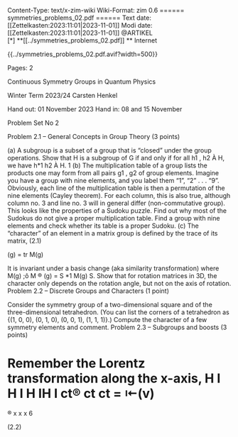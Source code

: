 Content-Type: text/x-zim-wiki
Wiki-Format: zim 0.6
====== symmetries_problems_02.pdf ======
Text date: [[Zettelkasten:2023:11:01|2023-11-01]] Modi date: [[Zettelkasten:2023:11:01|2023-11-01]]
@ARTIKEL  
[*] **[[../symmetries_problems_02.pdf]] **
Internet


{{../symmetries_problems_02.pdf.avif?width=500}}

Pages:           2


Continuous Symmetry Groups in Quantum Physics

Winter Term 2023/24
Carsten Henkel

Hand out: 01 November 2023
Hand in: 08 and 15 November

Problem Set No 2

Problem 2.1 – General Concepts in Group Theory (3 points)

(a) A subgroup is a subset of a group that is “closed” under the group operations. Show
that H is a subgroup of G if and only if for all h1 , h2 À H, we have h*1
h2 À H.
1
(b) The multiplication table of a group lists the products one may form from all
pairs g1 , g2 of group elements. Imagine you have a group with nine elements, and you
label them “1”, “2” . . . “9”. Obviously, each line of the multiplication table is then a
permutation of the nine elements (Cayley theorem). For each column, this is also true,
although column no. 3 and line no. 3 will in general differ (non-commutative group).
This looks like the properties of a Sudoku puzzle. Find out why most of the Sudokus
do not give a proper multiplication table. Find a group with nine elements and check
whether its table is a proper Sudoku.
(c) The “character” of an element in a matrix group is defined by the trace of its
matrix,
(2.1)

(g) = tr M(g)

It is invariant under a basis change (aka similarity transformation) where M(g) ;ô
M ® (g) = S *1 M(g) S. Show that for rotation matrices in 3D, the character only depends
on the rotation angle, but not on the axis of rotation.
Problem 2.2 – Discrete Groups and Characters (1 point)

Consider the symmetry group of a two-dimensional square and of the
three-dimensional tetrahedron. (You can list the corners of a tetrahedron as
{(1, 0, 0), (0, 1, 0), (0, 0, 1), (1, 1, 1)}.) Compute the character of a few symmetry
elements and comment.
Problem 2.3 – Subgroups and boosts (3 points)

Remember the Lorentz transformation along the x-axis,
H I
H I H
IH I
ct®
ct
ct
= ⇤(v)
=
®
x
x
x
6

(2.2)

